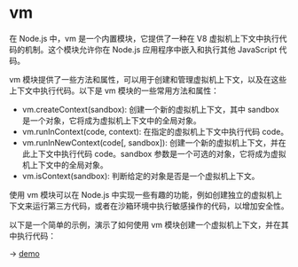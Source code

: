 # vm
在 Node.js 中，vm 是一个内置模块，它提供了一种在 V8 虚拟机上下文中执行代码的机制。这个模块允许你在 Node.js 应用程序中嵌入和执行其他 JavaScript 代码。

vm 模块提供了一些方法和属性，可以用于创建和管理虚拟机上下文，以及在这些上下文中执行代码。以下是 vm 模块的一些常用方法和属性：

- vm.createContext(sandbox): 创建一个新的虚拟机上下文，其中 sandbox 是一个对象，它将成为虚拟机上下文中的全局对象。
- vm.runInContext(code, context): 在指定的虚拟机上下文中执行代码 code。
- vm.runInNewContext(code[, sandbox]): 创建一个新的虚拟机上下文，并在此上下文中执行代码 code。sandbox 参数是一个可选的对象，它将成为虚拟机上下文中的全局对象。
- vm.isContext(sandbox): 判断给定的对象是否是一个虚拟机上下文。

使用 vm 模块可以在 Node.js 中实现一些有趣的功能，例如创建独立的虚拟机上下文来运行第三方代码，或者在沙箱环境中执行敏感操作的代码，以增加安全性。

以下是一个简单的示例，演示了如何使用 vm 模块创建一个虚拟机上下文，并在其中执行代码：

-> [demo](./vm.js)